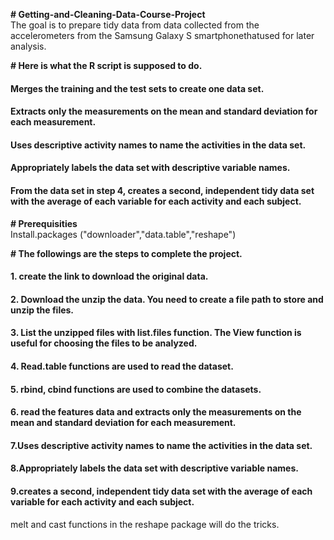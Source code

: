 **# Getting-and-Cleaning-Data-Course-Project**  
The goal is to prepare tidy data from data collected from the accelerometers from the Samsung Galaxy S smartphonethatused for 
later analysis.

**# Here is what the R script is supposed to do.**  
#### Merges the training and the test sets to create one data set.  
#### Extracts only the measurements on the mean and standard deviation for each measurement.  
#### Uses descriptive activity names to name the activities in the data set.  
#### Appropriately labels the data set with descriptive variable names.  
#### From the data set in step 4, creates a second, independent tidy data set with the average of each variable for each activity and each subject.  




**# Prerequisities**  
Install.packages ("downloader","data.table","reshape")   

**# The followings are the steps to complete the project.**    
#### 1. create the link to download the original data.  
#### 2. Download the unzip the data. You need to create a file path to store and unzip the files.  
#### 3. List the unzipped files with list.files function. The View function is useful for choosing the files to be analyzed.  
#### 4. Read.table functions are used to read the dataset.  
#### 5. rbind, cbind functions are used to combine the datasets.  
#### 6. read the features data and extracts only the measurements on the mean and standard deviation for each measurement.  
#### 7.Uses descriptive activity names to name the activities in the data set.  
#### 8.Appropriately labels the data set with descriptive variable names.  
#### 9.creates a second, independent tidy data set with the average of each variable for each activity and each subject.  
   melt and cast functions in the reshape package will do the tricks.   
 
